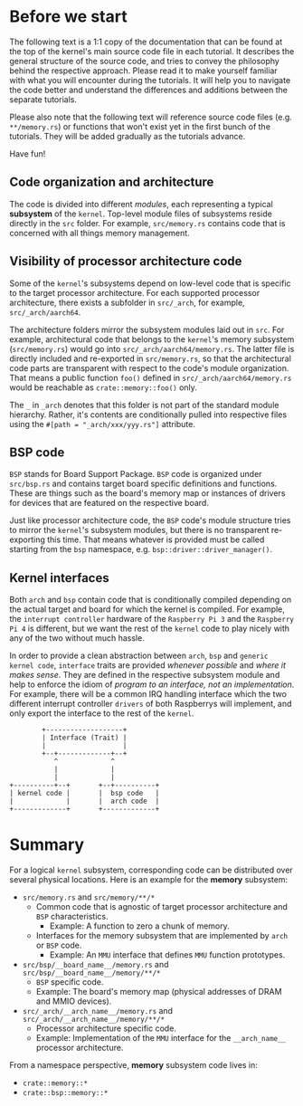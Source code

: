 # Before we start

The following text is a 1:1 copy of the documentation that can be found at the top of the kernel's
main source code file in each tutorial. It describes the general structure of the source code, and
tries to convey the philosophy behind the respective approach. Please read it to make yourself
familiar with what you will encounter during the tutorials. It will help you to navigate the code
better and understand the differences and additions between the separate tutorials.

Please also note that the following text will reference source code files (e.g. `**/memory.rs`) or
functions that won't exist yet in the first bunch of the tutorials. They will be added gradually as
the tutorials advance.

Have fun!

## Code organization and architecture

The code is divided into different *modules*, each representing a typical **subsystem** of the
`kernel`. Top-level module files of subsystems reside directly in the `src` folder. For example,
`src/memory.rs` contains code that is concerned with all things memory management.

## Visibility of processor architecture code

Some of the `kernel`'s subsystems depend on low-level code that is specific to the target processor
architecture. For each supported processor architecture, there exists a subfolder in `src/_arch`,
for example, `src/_arch/aarch64`.

The architecture folders mirror the subsystem modules laid out in `src`. For example, architectural
code that belongs to the `kernel`'s memory subsystem (`src/memory.rs`) would go into
`src/_arch/aarch64/memory.rs`. The latter file is directly included and re-exported in
`src/memory.rs`, so that the architectural code parts are transparent with respect to the code's
module organization. That means a public function `foo()` defined in `src/_arch/aarch64/memory.rs`
would be reachable as `crate::memory::foo()` only.

The `_` in `_arch` denotes that this folder is not part of the standard module hierarchy. Rather,
it's contents are conditionally pulled into respective files using the `#[path =
"_arch/xxx/yyy.rs"]` attribute.

## BSP code

`BSP` stands for Board Support Package. `BSP` code is organized under `src/bsp.rs` and contains
target board specific definitions and functions. These are things such as the board's memory map or
instances of drivers for devices that are featured on the respective board.

Just like processor architecture code, the `BSP` code's module structure tries to mirror the
`kernel`'s subsystem modules, but there is no transparent re-exporting this time. That means
whatever is provided must be called starting from the `bsp` namespace, e.g.
`bsp::driver::driver_manager()`.

## Kernel interfaces

Both `arch` and `bsp` contain code that is conditionally compiled depending on the actual target and
board for which the kernel is compiled. For example, the `interrupt controller` hardware of the
`Raspberry Pi 3` and the `Raspberry Pi 4` is different, but we want the rest of the `kernel` code to
play nicely with any of the two without much hassle.

In order to provide a clean abstraction between `arch`, `bsp` and `generic kernel code`, `interface`
traits are provided *whenever possible* and *where it makes sense*. They are defined in the
respective subsystem module and help to enforce the idiom of *program to an interface, not an
implementation*. For example, there will be a common IRQ handling interface which the two different
interrupt controller `drivers` of both Raspberrys will implement, and only export the interface to
the rest of the `kernel`.

```
        +-------------------+
        | Interface (Trait) |
        |                   |
        +--+-------------+--+
           ^             ^
           |             |
           |             |
+----------+--+       +--+----------+
| kernel code |       |  bsp code   |
|             |       |  arch code  |
+-------------+       +-------------+
```

# Summary

For a logical `kernel` subsystem, corresponding code can be distributed over several physical
locations. Here is an example for the **memory** subsystem:

- `src/memory.rs` and `src/memory/**/*`
  - Common code that is agnostic of target processor architecture and `BSP` characteristics.
    - Example: A function to zero a chunk of memory.
  - Interfaces for the memory subsystem that are implemented by `arch` or `BSP` code.
    - Example: An `MMU` interface that defines `MMU` function prototypes.
- `src/bsp/__board_name__/memory.rs` and `src/bsp/__board_name__/memory/**/*`
  - `BSP` specific code.
  - Example: The board's memory map (physical addresses of DRAM and MMIO devices).
- `src/_arch/__arch_name__/memory.rs` and `src/_arch/__arch_name__/memory/**/*`
  - Processor architecture specific code.
  - Example: Implementation of the `MMU` interface for the `__arch_name__` processor
    architecture.

From a namespace perspective, **memory** subsystem code lives in:

- `crate::memory::*`
- `crate::bsp::memory::*`
